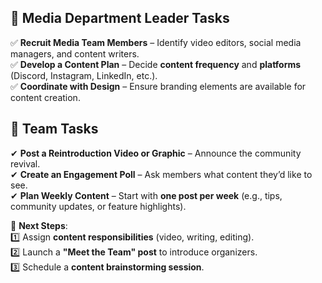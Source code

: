 ## **👤 Media Department Leader Tasks**

✅ **Recruit Media Team Members** – Identify video editors, social media managers, and content writers.  
✅ **Develop a Content Plan** – Decide **content frequency** and **platforms** (Discord, Instagram, LinkedIn, etc.).  
✅ **Coordinate with Design** – Ensure branding elements are available for content creation.

## **🎯 Team Tasks**

✔ **Post a Reintroduction Video or Graphic** – Announce the community revival.  
✔ **Create an Engagement Poll** – Ask members what content they’d like to see.  
✔ **Plan Weekly Content** – Start with **one post per week** (e.g., tips, community updates, or feature highlights).

📌 **Next Steps**:  
1️⃣ Assign **content responsibilities** (video, writing, editing).  
2️⃣ Launch a **"Meet the Team" post** to introduce organizers.  
3️⃣ Schedule a **content brainstorming session**.